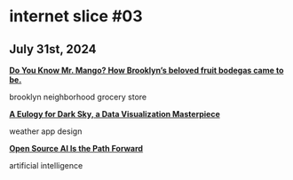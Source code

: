 # internet slice #03
## July 31st, 2024

**[Do You Know Mr. Mango? How Brooklyn’s beloved fruit bodegas came to be.](https://www.grubstreet.com/article/brooklyn-fruit-bodegas-mr-lemon-mr-kiwi.html)**

brooklyn neighborhood grocery store

**[A Eulogy for Dark Sky, a Data Visualization Masterpiece](https://nightingaledvs.com/dark-sky-weather-data-viz/)**

weather app design

**[Open Source AI Is the Path Forward](https://about.fb.com/news/2024/07/open-source-ai-is-the-path-forward/)**

artificial intelligence